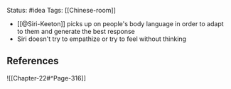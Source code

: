 Status: #idea
Tags: [[Chinese-room]]

* [[@Siri-Keeton]] picks up on people's body language in order to adapt to them and generate the best response
* Siri doesn't try to empathize or try to feel without thinking

## References

![[Chapter-22#^Page-316]]